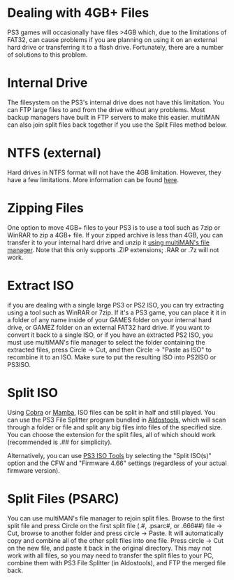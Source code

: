 # Dealing with 4GB+ Files

PS3 games will occasionally have files >4GB which, due to the limitations of FAT32, can cause problems if you are planning on using it on an external hard drive or transferring it to a flash drive. Fortunately, there are a number of solutions to this problem.


# Internal Drive

The filesystem on the PS3's internal drive does not have this limitation. You can FTP large files to and from the drive without any problems. Most backup managers have built in FTP servers to make this easier. multiMAN can also join split files back together if you use the Split Files method below.

# NTFS (external)

Hard drives in NTFS format will not have the 4GB limitation. However, they have a few limitations. More information can be found [here](https://www.reddit.com/r/ps3homebrew/wiki/ntfs).

# Zipping Files

One option to move 4GB+ files to your PS3 is to use a tool such as 7zip or WinRAR to zip a 4GB+ file. If your zipped archive is less than 4GB, you can transfer it to your internal hard drive and unzip it [using multiMAN's file manager](../big-stinky-brew/file-managers/multiman/README.md). Note that this only supports .ZIP extensions; .RAR or .7z will not work. 

# Extract ISO

if you are dealing with a single large PS3 or PS2 ISO, you can try extracting using a tool such as WinRAR or 7zip. If it's a PS3 game, you can place it it in a folder of any name inside of your GAMES folder on your internal hard drive, or GAMEZ folder on an external FAT32 hard drive. If you want to convert it back to a single ISO, or if you have an extracted PS2 ISO, you must use multiMAN's file manager to select the folder containing the extracted files, press Circle → Cut, and then Circle → "Paste as ISO" to recombine it to an ISO. Make sure to put the resulting ISO into PS2ISO or PS3ISO.

# Split ISO

Using [Cobra](../cfw-hfw-mfw/cobra.md) or [Mamba](../cfw-hfw-mfw/mamba), ISO files can be split in half and still played. You can use the PS3 File Splitter program bundled in [Aldostools](../big-stinky-brew/aldostools-collection/README.md), which will scan through a folder or file and split any big files into files of the specified size. You can choose the extension for the split files, all of which should work (recommended is .\#\# for simplicity).

Alternatively, you can use [PS3 ISO Tools](http://psx-scene.com/forums/f6/article-ps3-iso-tools-updated-version-2-0-a-125145/index3.html#post1152989) by selecting the "Split ISO(s)" option and the CFW and "Firmware 4.66" settings (regardless of your actual firmware version).


# Split Files (PSARC)

You can use multiMAN's file manager to rejoin split files. Browse to the first split file and press Circle on the first split file (.#, .psarc#, or .666##) file → Cut, browse to another folder and press circle → Paste. It will automatically copy and combine all of the other split files into one file. Press circle → Cut on the new file, and paste it back in the original directory. This may not work with all files, so you may need to transfer the split files to your PC, combine them with PS3 File Splitter (in Aldostools), and FTP the merged file back.